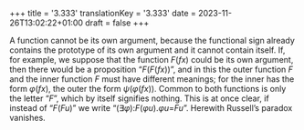 +++
title = '3.333'
translationKey = '3.333'
date = 2023-11-26T13:02:22+01:00
draft = false
+++

A function cannot be its own argument, because the functional sign already contains the prototype of its own argument and it cannot contain itself.
If, for example, we suppose that the function <span class="mathmode"><var>F</var>(<var>fx</var>)</span> could be its own argument, then there would be a proposition “<span class="mathmode"><var>F</var>(<var>F</var>(<var>fx</var>))</span>”, and in this the outer function <span class="mathmode"><var>F</var></span> and the inner function <span class="mathmode"><var>F</var></span> must have different meanings; for the inner has the form <span class="mathmode"><var>φ</var>(<var>fx</var>)</span>, the outer the form <span class="mathmode"><var>ψ</var>(<var>φ</var>(<var>fx</var>))</span>. Common to both functions is only the letter “<span class="mathmode"><var>F</var></span>”, which by itself signifies nothing.
This is at once clear, if instead of “<span class="mathmode"><var>F</var>(<var>Fu</var>)</span>” we write “<span class="mathmode"><span class="quant">(<span class="symbol">∃</span><var>φ</var>):</span><var>F</var>(<var>φu</var>)<span class="mathrel">.</span><var>φu</var><span class="mathrel">=</span><var>Fu</var></span>”.
Herewith Russell’s paradox vanishes.
